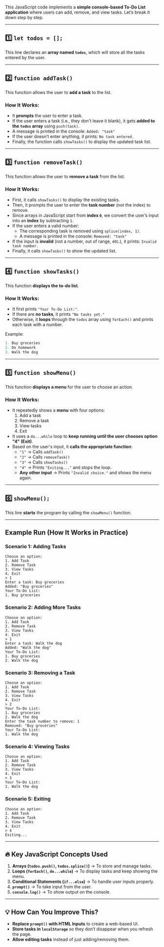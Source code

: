 This JavaScript code implements a **simple console-based To-Do List application** where users can add, remove, and view tasks. Let’s break it down step by step.

---

## 1️⃣ **`let todos = [];`**
This line declares an **array named `todos`**, which will store all the tasks entered by the user.

---

## 2️⃣ **`function addTask()`**
This function allows the user to **add a task** to the list.

### **How It Works:**
- It **prompts** the user to enter a task.
- If the user enters a task (i.e., they don't leave it blank), it gets **added to the `todos` array** using `push(task)`.
- A message is printed in the console: `Added: "task"`
- If the user doesn’t enter anything, it prints: `No task entered.`
- Finally, the function calls `showTasks()` to display the updated task list.

---

## 3️⃣ **`function removeTask()`**
This function allows the user to **remove a task** from the list.

### **How It Works:**
- First, it calls `showTasks()` to display the existing tasks.
- Then, it prompts the user to enter the **task number** (not the index) to remove.
- Since arrays in JavaScript start from **index `0`**, we convert the user’s input into an **index** by subtracting `1`.
- If the user enters a valid number:
  - The corresponding task is removed using `splice(index, 1)`.
  - A message is printed in the console: `Removed: "task"`
- If the input is **invalid** (not a number, out of range, etc.), it prints: `Invalid task number.`
- Finally, it calls `showTasks()` to show the updated list.

---

## 4️⃣ **`function showTasks()`**
This function **displays the to-do list**.

### **How It Works:**
- It first prints `"Your To-Do List:"`.
- If there are **no tasks**, it prints `"No tasks yet."`
- Otherwise, it **loops** through the `todos` array using `forEach()` and prints each task with a number.

Example:
```js
1. Buy groceries
2. Do homework
3. Walk the dog
```
---

## 5️⃣ **`function showMenu()`**
This function **displays a menu** for the user to choose an action.

### **How It Works:**
- It repeatedly shows a **menu** with four options:
  1. Add a task
  2. Remove a task
  3. View tasks
  4. Exit
- It uses a `do...while` loop to **keep running until the user chooses option "4" (Exit)**.
- Based on the user's input, it **calls the appropriate function**:
  - `"1"` → Calls `addTask()`
  - `"2"` → Calls `removeTask()`
  - `"3"` → Calls `showTasks()`
  - `"4"` → Prints `"Exiting..."` and stops the loop.
  - **Any other input** → Prints `"Invalid choice."` and shows the menu again.

---

## 6️⃣ **`showMenu();`**
This line **starts** the program by calling the `showMenu()` function.

---

## **Example Run (How It Works in Practice)**
### **Scenario 1: Adding Tasks**
```
Choose an option:
1. Add Task
2. Remove Task
3. View Tasks
4. Exit
> 1
Enter a task: Buy groceries
Added: "Buy groceries"
Your To-Do List:
1. Buy groceries
```

### **Scenario 2: Adding More Tasks**
```
Choose an option:
1. Add Task
2. Remove Task
3. View Tasks
4. Exit
> 1
Enter a task: Walk the dog
Added: "Walk the dog"
Your To-Do List:
1. Buy groceries
2. Walk the dog
```

### **Scenario 3: Removing a Task**
```
Choose an option:
1. Add Task
2. Remove Task
3. View Tasks
4. Exit
> 2
Your To-Do List:
1. Buy groceries
2. Walk the dog
Enter the task number to remove: 1
Removed: "Buy groceries"
Your To-Do List:
1. Walk the dog
```

### **Scenario 4: Viewing Tasks**
```
Choose an option:
1. Add Task
2. Remove Task
3. View Tasks
4. Exit
> 3
Your To-Do List:
1. Walk the dog
```

### **Scenario 5: Exiting**
```
Choose an option:
1. Add Task
2. Remove Task
3. View Tasks
4. Exit
> 4
Exiting...
```

---

## 🔥 **Key JavaScript Concepts Used**
1. **Arrays (`todos.push()`, `todos.splice()`)** → To store and manage tasks.
2. **Loops (`forEach()`, `do...while`)** → To display tasks and keep showing the menu.
3. **Conditional Statements (`if...else`)** → To handle user inputs properly.
4. **`prompt()`** → To take input from the user.
5. **`console.log()`** → To show output on the console.

---

## 💡 **How Can You Improve This?**
- **Replace `prompt()` with HTML Inputs** to create a web-based UI.
- **Store tasks in `localStorage`** so they don’t disappear when you refresh the page.
- **Allow editing tasks** instead of just adding/removing them.
